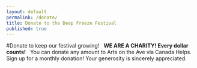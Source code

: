 ```yaml
---
layout: default
permalink: /donate/
title: Donate to the Deep Freeze Festival
published: true
---
```




<!--# Sponsors Package

Interested in sponsoring our festival? Get all the information you need in our info package below.

<a href="https://dl.dropboxusercontent.com/s/ms0rwhnk8sizi1z/aota-Proposal-July2013.pdf?dl=1" class="button small" title="25MB PDF">Download PDF</a>-->


#Donate to keep our festival growing!
 
**WE ARE A CHARITY! Every dollar counts!**
 
You can donate any amount to Arts on the Ave via Canada Helps. Sign up for a monthly donation! Your generosity is sincerely appreciated.
